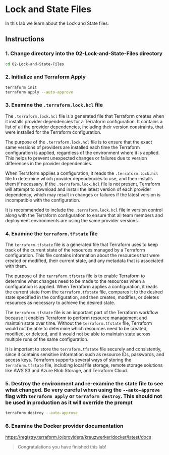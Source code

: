 # Lock and State Files

In this lab we learn about the Lock and State files.

## Instructions

### 1. Change directory into the 02-Lock-and-State-Files directory

```bash
cd 02-Lock-and-State-Files
```

### 2. Initialize and Terraform Apply

```bash
terraform init
terraform apply --auto-approve
```

### 3. Examine the `.terraform.lock.hcl` file

The `.terraform.lock.hcl` file is a generated file that Terraform creates when it installs provider dependencies for a Terraform configuration. It contains a list of all the provider dependencies, including their version constraints, that were installed for the Terraform configuration.

The purpose of the `.terraform.lock.hcl` file is to ensure that the exact same versions of providers are installed each time the Terraform configuration is applied, regardless of the environment where it is applied. This helps to prevent unexpected changes or failures due to version differences in the provider dependencies.

When Terraform applies a configuration, it reads the `.terraform.lock.hcl` file to determine which provider dependencies to use, and then installs them if necessary. If the `.terraform.lock.hcl` file is not present, Terraform will attempt to download and install the latest version of each provider dependency, which may result in changes or failures if the latest version is incompatible with the configuration.

It is recommended to include the `.terraform.lock.hcl` file in version control along with the Terraform configuration to ensure that all team members and deployment environments are using the same provider versions.

### 4. Examine the `terraform.tfstate` file

The `terraform.tfstate` file is a generated file that Terraform uses to keep track of the current state of the resources managed by a Terraform configuration. This file contains information about the resources that were created or modified, their current state, and any metadata that is associated with them.

The purpose of the `terraform.tfstate` file is to enable Terraform to determine what changes need to be made to the resources when a configuration is applied. When Terraform applies a configuration, it reads the current state from the `terraform.tfstate` file, compares it to the desired state specified in the configuration, and then creates, modifies, or deletes resources as necessary to achieve the desired state.

The `terraform.tfstate` file is an important part of the Terraform workflow because it enables Terraform to perform resource management and maintain state over time. Without the `terraform.tfstate` file, Terraform would not be able to determine which resources need to be created, modified, or deleted, and it would not be able to maintain state across multiple runs of the same configuration.

It is important to store the `terraform.tfstate` file securely and consistently, since it contains sensitive information such as resource IDs, passwords, and access keys. Terraform supports several ways of storing the `terraform.tfstate` file, including local file storage, remote storage solutions like AWS S3 and Azure Blob Storage, and Terraform Cloud.

### 5. Destroy the environment and re-examine the state file to see what changed. Be very careful when using the `--auto-approve` flag with `terraform apply` or `terraform destroy`. This should not be used in production as it will override the prompt

```bash
terraform destroy --auto-approve
```

### 6. Examine the Docker provider documentation

<https://registry.terraform.io/providers/kreuzwerker/docker/latest/docs>

> Congratulations you have finished this lab!
